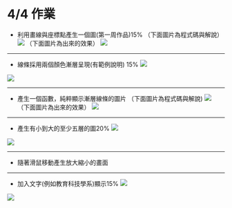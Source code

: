 # 4/4 作業

* 利用畫線與座標點產生一個圖(第一周作品)15%
（下面圖片為程式碼與解說）
![](https://i.imgur.com/r9Psnsj.png)
（下面圖片為出來的效果）
![](https://i.imgur.com/jwneCOr.png)


---
* 線條採用兩個顏色漸層呈現(有範例說明) 15%
![](https://i.imgur.com/IJKSw4k.png)

![](https://i.imgur.com/9uqS45A.png)

---

* 產生一個函數，純粹顯示漸層線條的圖片
 （下面圖片為程式碼與解說)
 ![](https://i.imgur.com/zHYmfbl.png)
 （下面圖片為出來的效果）
 ![](https://i.imgur.com/Of7WEQT.png)


---


* 產生有小到大的至少五層的圖20%
![](https://i.imgur.com/WKZvAGw.png)

![](https://i.imgur.com/qXgUpr2.png)

---

* 隨著滑鼠移動產生放大縮小的畫面

---



* 加入文字(例如教育科技學系)顯示15%
![](https://i.imgur.com/pqx0kxz.png)

![](https://i.imgur.com/8bmPxWD.png)
